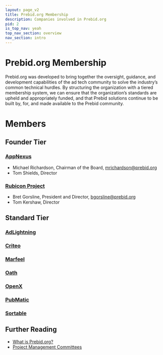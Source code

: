 ```yaml
---
layout: page_v2
title: Prebid.org Membership
description: Companies involved in Prebid.org
pid: 2
is_top_nav: yeah
top_nav_section: overview
nav_section: intro
---
```


<div class="bs-docs-section" markdown="1">

# Prebid.org Membership

Prebid.org was developed to bring together the oversight, guidance, and development capabilities of the ad tech community to solve the industry’s common technical hurdles. By structuring the organization with a tiered membership system, we can ensure that the organization’s standards are upheld and appropriately funded, and that Prebid solutions continue to be built by, for, and made available to the Prebid community.

# Members

## Founder Tier

### [AppNexus](https://www.appnexus.com/en/publishers/header-bidding)

* Michael Richardson, Chairman of the Board, mrichardson@prebid.org
* Tom Shields, Director

### [Rubicon Project](http://rubiconproject.com/headerbidding)

* Bret Gorsline, President and Director, bgorsline@prebid.org
* Tom Kershaw, Director

## Standard Tier

### [AdLightning](https://www.adlightning.com/)
### [Criteo](https://www.criteo.com/for-publishers/products/criteo-direct-bidder/)
### [Marfeel](https://www.marfeel.com/)
### [Oath](https://www.oath.com/advertising/platforms/)
### [OpenX](https://openx.com/)
### [PubMatic](https://pubmatic.com/products/header-bidding/)
### [Sortable](https://sortable.com/)


## Further Reading

* [What is Prebid.org?]({{site.baseurl}}/overview/what-is-prebid-org.html)
* [Project Management Committees]({{site.baseurl}}/overview/prebid-management-committees.html)

</div>
